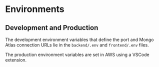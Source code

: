# Environments

## Development and Production

The development environment variables that define the port and Mongo Atlas connection URLs lie in the `backend/.env` and `frontend/.env` files.

The production environment variables are set in AWS using a VSCode extension.
